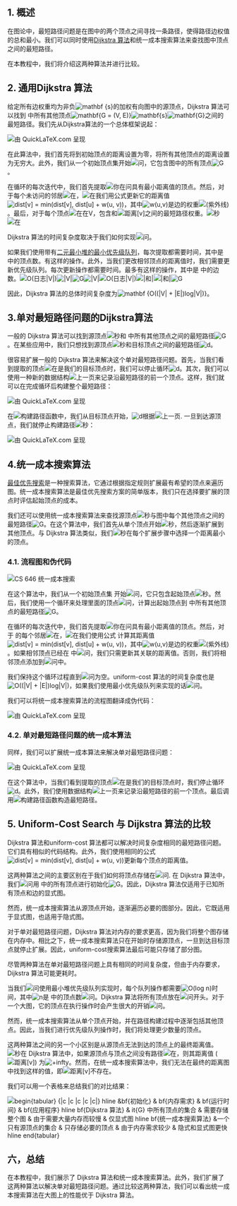 ## 1. 概述

在图论中，最短路径问题是在图中的两个顶点之间寻找一条路径，使得路径边权值的总和最小。我们可以同时使用[Dijkstra 算法](https://www.baeldung.com/cs/dijkstra)和统一成本搜索算法来查找图中顶点之间的最短路径。

在本教程中，我们将介绍这两种算法并进行比较。

## 2. 通用Dijkstra 算法

给定所有边权重均为非负![mathbf {s}](https://www.baeldung.com/wp-content/ql-cache/quicklatex.com-b03cad8b95fd53490652918baac67736_l3.svg)的加权有向图中的源顶点，Dijkstra 算法可以找到 中所有其他顶点![mathbf{G = (V, E)}](https://www.baeldung.com/wp-content/ql-cache/quicklatex.com-8f786a05b1ee32c1b4b47b6b6eb7967a_l3.svg)![mathbf{s}](https://www.baeldung.com/wp-content/ql-cache/quicklatex.com-e0ea94a13bb26f239865ac290ea67163_l3.svg)![mathbf{G}](https://www.baeldung.com/wp-content/ql-cache/quicklatex.com-cd40e30a0123ad10a0c0fd3bcaeb09ce_l3.svg)之间的最短路径。我们先从Dijkstra算法的一个总体框架说起：

![由 QuickLaTeX.com 呈现](https://www.baeldung.com/wp-content/ql-cache/quicklatex.com-397702915e4cbda972f47b9314e09184_l3.svg)

在此算法中，我们首先将到初始顶点的距离设置为零，将所有其他顶点的距离设置为无穷大。此外，我们从一个初始顶点集开始![问](https://www.baeldung.com/wp-content/ql-cache/quicklatex.com-dd440a7af28975f52f03607a49307d46_l3.svg)，它包含图中的所有顶点![G](https://www.baeldung.com/wp-content/ql-cache/quicklatex.com-1e40206e25474f738eeb7ca968031abf_l3.svg)。

在循环的每次迭代中，我们首先提取![你在问](https://www.baeldung.com/wp-content/ql-cache/quicklatex.com-3346283c52cd1a03edddd75aadf9e250_l3.svg)具有最小距离值的顶点。然后，对于每个未访问的邻居![在](https://www.baeldung.com/wp-content/ql-cache/quicklatex.com-796872219106704832bd95ce08640b7b_l3.svg)，![在](https://www.baeldung.com/wp-content/ql-cache/quicklatex.com-e817933126862db10ae510d35359568e_l3.svg)我们用公式更新它的距离值![dist[v] = min(dist[v], dist[u] + w(u, v))](https://www.baeldung.com/wp-content/ql-cache/quicklatex.com-f474433a6203531be59fc841927668cb_l3.svg)，其中![w(u,v)](https://www.baeldung.com/wp-content/ql-cache/quicklatex.com-f8d740528c3712c3c4f1592efe835c68_l3.svg)是边的权重![(紫外线)](https://www.baeldung.com/wp-content/ql-cache/quicklatex.com-a9108e842ec173df2af938619c284e08_l3.svg)。最后，对于每个顶点![在在V](https://www.baeldung.com/wp-content/ql-cache/quicklatex.com-06f8b24d3448ceb67f9d68d54d74e190_l3.svg)，包含和![距离[v]](https://www.baeldung.com/wp-content/ql-cache/quicklatex.com-55c1ed9b03431d060d5915051ea21c36_l3.svg)之间的最短路径权重。![秒](https://www.baeldung.com/wp-content/ql-cache/quicklatex.com-1edc883862ceed1a21913f60358e31d8_l3.svg)![在](https://www.baeldung.com/wp-content/ql-cache/quicklatex.com-796872219106704832bd95ce08640b7b_l3.svg)

Dijkstra 算法的时间复杂度取决于我们如何实现![问](https://www.baeldung.com/wp-content/ql-cache/quicklatex.com-dd440a7af28975f52f03607a49307d46_l3.svg)。

如果我们使用带有[二元最小堆的](https://www.baeldung.com/java-heap-sort#heap-data-structure)[最小优先级队列](https://www.baeldung.com/cs/types-of-queues#priority-queue)，每次提取都需要时间，其中是 中的顶点数。有这样的操作。此外，当我们更改相邻顶点的距离值时，我们需要更新优先级队列。每次更新操作都需要时间。最多有这样的操作，其中是 中的边数。![O(日志|V|)](https://www.baeldung.com/wp-content/ql-cache/quicklatex.com-554f6c2029001a0dd45a81c11d3c9be2_l3.svg)![|V|](https://www.baeldung.com/wp-content/ql-cache/quicklatex.com-02bf9c35541f63401a67c872c113fb50_l3.svg)![G](https://www.baeldung.com/wp-content/ql-cache/quicklatex.com-1e40206e25474f738eeb7ca968031abf_l3.svg)![|V|](https://www.baeldung.com/wp-content/ql-cache/quicklatex.com-02bf9c35541f63401a67c872c113fb50_l3.svg)![O(日志|V|)](https://www.baeldung.com/wp-content/ql-cache/quicklatex.com-554f6c2029001a0dd45a81c11d3c9be2_l3.svg)![|和|](https://www.baeldung.com/wp-content/ql-cache/quicklatex.com-1ebfd1cf570f822ea7191e0e88b785de_l3.svg)![|和|](https://www.baeldung.com/wp-content/ql-cache/quicklatex.com-1ebfd1cf570f822ea7191e0e88b785de_l3.svg)![G](https://www.baeldung.com/wp-content/ql-cache/quicklatex.com-1e40206e25474f738eeb7ca968031abf_l3.svg)

因此，Dijkstra 算法的总体时间复杂度为![mathbf {O((|V| + |E|)log|V|)}](https://www.baeldung.com/wp-content/ql-cache/quicklatex.com-16b5f8a6c99feb03a5dda0bd65a7baa0_l3.svg)。

## 3.单对最短路径问题的Dijkstra算法

一般的 Dijkstra 算法可以找到源顶点![秒](https://www.baeldung.com/wp-content/ql-cache/quicklatex.com-1edc883862ceed1a21913f60358e31d8_l3.svg)和 中所有其他顶点之间的最短路径![G](https://www.baeldung.com/wp-content/ql-cache/quicklatex.com-1e40206e25474f738eeb7ca968031abf_l3.svg)。在某些应用中，我们只想找到源顶点![秒](https://www.baeldung.com/wp-content/ql-cache/quicklatex.com-1edc883862ceed1a21913f60358e31d8_l3.svg)和目标顶点之间的最短路径![d](https://www.baeldung.com/wp-content/ql-cache/quicklatex.com-b7950117119e0530b9b4632250a915c5_l3.svg)。

很容易扩展一般的 Dijkstra 算法来解决这个单对最短路径问题。首先，当我们看到提取的顶点![在](https://www.baeldung.com/wp-content/ql-cache/quicklatex.com-e817933126862db10ae510d35359568e_l3.svg)是我们的目标顶点时，我们可以停止循环![d](https://www.baeldung.com/wp-content/ql-cache/quicklatex.com-b7950117119e0530b9b4632250a915c5_l3.svg)。其次，我们可以使用一种新的数据结构![上一页](https://www.baeldung.com/wp-content/ql-cache/quicklatex.com-f34e98bebdf4afdabff6c1ba4c0ece93_l3.svg)来记录沿最短路径的前一个顶点。这样，我们就可以在完成循环后构建整个最短路径：

![由 QuickLaTeX.com 呈现](https://www.baeldung.com/wp-content/ql-cache/quicklatex.com-9e7345b553bf00f38bd1e284af428583_l3.svg)

在![构建路径](https://www.baeldung.com/wp-content/ql-cache/quicklatex.com-440f7cbf8a77b763aa9a92a1ddede243_l3.svg)函数中，我们从目标顶点开始，![d](https://www.baeldung.com/wp-content/ql-cache/quicklatex.com-b7950117119e0530b9b4632250a915c5_l3.svg)根据![上一页](https://www.baeldung.com/wp-content/ql-cache/quicklatex.com-f34e98bebdf4afdabff6c1ba4c0ece93_l3.svg). 一旦到达源顶点，我们就停止构建路径![秒](https://www.baeldung.com/wp-content/ql-cache/quicklatex.com-1edc883862ceed1a21913f60358e31d8_l3.svg)：

![由 QuickLaTeX.com 呈现](https://www.baeldung.com/wp-content/ql-cache/quicklatex.com-fe30ad77297b900aa00f3002a02de6e7_l3.svg)

## 4.统一成本搜索算法

[最佳优先搜索](https://en.wikipedia.org/wiki/Best-first_search)是一种搜索算法，它通过根据指定规则扩展最有希望的顶点来遍历图。统一成本搜索算法是最佳优先搜索方案的简单版本，我们只在选择要扩展的顶点时评估起始顶点的成本。

我们还可以使用统一成本搜索算法来查找源顶点![秒](https://www.baeldung.com/wp-content/ql-cache/quicklatex.com-1edc883862ceed1a21913f60358e31d8_l3.svg)与图中每个其他顶点之间的最短路径![G](https://www.baeldung.com/wp-content/ql-cache/quicklatex.com-1e40206e25474f738eeb7ca968031abf_l3.svg)。在这个算法中，我们首先从单个顶点开始![秒](https://www.baeldung.com/wp-content/ql-cache/quicklatex.com-1edc883862ceed1a21913f60358e31d8_l3.svg)，然后逐渐扩展到其他顶点。与 Dijkstra 算法类似，我们![秒](https://www.baeldung.com/wp-content/ql-cache/quicklatex.com-1edc883862ceed1a21913f60358e31d8_l3.svg)在每个扩展步骤中选择一个距离最小的顶点。

### 4.1. 流程图和伪代码

![CS 646 统一成本搜索](https://www.baeldung.com/wp-content/uploads/sites/4/2021/02/CS_646_Uniform_Cost_Search-892x1024.png)

在这个算法中，我们从一个初始顶点集 开始![问](https://www.baeldung.com/wp-content/ql-cache/quicklatex.com-dd440a7af28975f52f03607a49307d46_l3.svg)，它只包含起始顶点![秒](https://www.baeldung.com/wp-content/ql-cache/quicklatex.com-1edc883862ceed1a21913f60358e31d8_l3.svg)。然后，我们使用一个循环来处理里面的顶点![问](https://www.baeldung.com/wp-content/ql-cache/quicklatex.com-dd440a7af28975f52f03607a49307d46_l3.svg)，计算出起始顶点到 中所有其他顶点的最短路径![G](https://www.baeldung.com/wp-content/ql-cache/quicklatex.com-1e40206e25474f738eeb7ca968031abf_l3.svg)。

在循环的每次迭代中，我们首先提取![你在问](https://www.baeldung.com/wp-content/ql-cache/quicklatex.com-3346283c52cd1a03edddd75aadf9e250_l3.svg)具有最小距离值的顶点。然后，对于 的每个邻居![在](https://www.baeldung.com/wp-content/ql-cache/quicklatex.com-796872219106704832bd95ce08640b7b_l3.svg)，![在](https://www.baeldung.com/wp-content/ql-cache/quicklatex.com-e817933126862db10ae510d35359568e_l3.svg)我们使用公式 计算其距离值![dist[v] = min(dist[v], dist[u] + w(u, v))](https://www.baeldung.com/wp-content/ql-cache/quicklatex.com-f474433a6203531be59fc841927668cb_l3.svg)，其中![w(u,v)](https://www.baeldung.com/wp-content/ql-cache/quicklatex.com-f8d740528c3712c3c4f1592efe835c68_l3.svg)是边的权重![(紫外线)](https://www.baeldung.com/wp-content/ql-cache/quicklatex.com-a9108e842ec173df2af938619c284e08_l3.svg)。如果相邻顶点已经在 中![问](https://www.baeldung.com/wp-content/ql-cache/quicklatex.com-dd440a7af28975f52f03607a49307d46_l3.svg)，我们只需更新其关联的距离值。否则，我们将相邻顶点添加到![问](https://www.baeldung.com/wp-content/ql-cache/quicklatex.com-dd440a7af28975f52f03607a49307d46_l3.svg)中。

我们保持这个循环过程直到![问](https://www.baeldung.com/wp-content/ql-cache/quicklatex.com-dd440a7af28975f52f03607a49307d46_l3.svg)为空。uniform-cost 算法的时间复杂度也是![O((|V| + |E|)log|V|)](https://www.baeldung.com/wp-content/ql-cache/quicklatex.com-349bbc31581b58115a4ebe4d4effad2f_l3.svg)，如果我们使用最小优先级队列来实现的话![问](https://www.baeldung.com/wp-content/ql-cache/quicklatex.com-dd440a7af28975f52f03607a49307d46_l3.svg)。

我们可以将统一成本搜索算法的流程图翻译成伪代码：

![由 QuickLaTeX.com 呈现](https://www.baeldung.com/wp-content/ql-cache/quicklatex.com-e538cabed0691b82d1f12e8a582468c7_l3.svg)

### 4.2. 单对最短路径问题的统一成本算法

同样，我们可以扩展统一成本算法来解决单对最短路径问题：

![由 QuickLaTeX.com 呈现](https://www.baeldung.com/wp-content/ql-cache/quicklatex.com-59451eadd510630ad3343401fa2cafb3_l3.svg)

在这个算法中，当我们看到提取的顶点![在](https://www.baeldung.com/wp-content/ql-cache/quicklatex.com-e817933126862db10ae510d35359568e_l3.svg)是我们的目标顶点时，我们停止循环![d](https://www.baeldung.com/wp-content/ql-cache/quicklatex.com-b7950117119e0530b9b4632250a915c5_l3.svg)。此外，我们使用数据结构![上一页](https://www.baeldung.com/wp-content/ql-cache/quicklatex.com-f34e98bebdf4afdabff6c1ba4c0ece93_l3.svg)来记录沿最短路径的前一个顶点。最后调用![构建路径](https://www.baeldung.com/wp-content/ql-cache/quicklatex.com-440f7cbf8a77b763aa9a92a1ddede243_l3.svg)函数构造最短路径。

## 5. Uniform-Cost Search 与 Dijkstra 算法的比较

Dijkstra 算法和uniform-cost 算法都可以解决时间复杂度相同的最短路径问题。它们具有相似的代码结构。此外，我们使用相同的公式![dist[v] = min(dist[v], dist[u] + w(u, v))](https://www.baeldung.com/wp-content/ql-cache/quicklatex.com-f474433a6203531be59fc841927668cb_l3.svg)更新每个顶点的距离值。

这两种算法之间的主要区别在于我们如何将顶点存储在![问](https://www.baeldung.com/wp-content/ql-cache/quicklatex.com-dd440a7af28975f52f03607a49307d46_l3.svg). 在 Dijkstra 算法中，我们![问](https://www.baeldung.com/wp-content/ql-cache/quicklatex.com-dd440a7af28975f52f03607a49307d46_l3.svg)用 中的所有顶点进行初始化![G](https://www.baeldung.com/wp-content/ql-cache/quicklatex.com-1e40206e25474f738eeb7ca968031abf_l3.svg)。因此，Dijkstra 算法仅适用于已知所有顶点和边的显式图。

然而，统一成本搜索算法从源顶点开始，逐渐遍历必要的图部分。因此，它既适用于显式图，也适用于隐式图。

对于单对最短路径问题，Dijkstra 算法对内存的要求更高，因为我们将整个图存储在内存中。相比之下，统一成本搜索算法只在开始时存储源顶点，一旦到达目标顶点就停止扩展。因此，uniform-cost搜索算法最后可能只存储了部分图。

尽管两种算法在单对最短路径问题上具有相同的时间复杂度，但由于内存要求，Dijkstra 算法可能更耗时。

当我们![问](https://www.baeldung.com/wp-content/ql-cache/quicklatex.com-dd440a7af28975f52f03607a49307d46_l3.svg)使用最小堆优先级队列实现时，每个队列操作都需要![O(log n)](https://www.baeldung.com/wp-content/ql-cache/quicklatex.com-c4e696c3d48ee360ea28fbb80622d356_l3.svg)时间，其中![n](https://www.baeldung.com/wp-content/ql-cache/quicklatex.com-ec4217f4fa5fcd92a9edceba0e708cf7_l3.svg)是 中的顶点数![问](https://www.baeldung.com/wp-content/ql-cache/quicklatex.com-dd440a7af28975f52f03607a49307d46_l3.svg)。Dijkstra 算法将所有顶点放在![问](https://www.baeldung.com/wp-content/ql-cache/quicklatex.com-dd440a7af28975f52f03607a49307d46_l3.svg)开头。对于一个大图，它的顶点在执行操作时会产生很大的开销![问](https://www.baeldung.com/wp-content/ql-cache/quicklatex.com-dd440a7af28975f52f03607a49307d46_l3.svg)。

然而，统一成本搜索算法从单个顶点开始，并在路径构建过程中逐渐包括其他顶点。因此，当我们进行优先级队列操作时，我们将处理更少数量的顶点。

这两种算法之间的另一个小区别是从源顶点无法到达的顶点上的最终距离值。![秒](https://www.baeldung.com/wp-content/ql-cache/quicklatex.com-1edc883862ceed1a21913f60358e31d8_l3.svg)在 Dijkstra 算法中，如果源顶点与顶点之间没有路径![在](https://www.baeldung.com/wp-content/ql-cache/quicklatex.com-796872219106704832bd95ce08640b7b_l3.svg)，则其距离值 ( ![距离[v]](https://www.baeldung.com/wp-content/ql-cache/quicklatex.com-55c1ed9b03431d060d5915051ea21c36_l3.svg)) 为![+infty](https://www.baeldung.com/wp-content/ql-cache/quicklatex.com-7d024847687df5ed74470976a0770de7_l3.svg)。然而，在统一成本搜索算法中，我们无法在最终的距离图中找到这样的值，即![距离[v]](https://www.baeldung.com/wp-content/ql-cache/quicklatex.com-55c1ed9b03431d060d5915051ea21c36_l3.svg)不存在。

我们可以用一个表格来总结我们的对比结果：

![begin{tabular} {|c |c |c |c |c|} hline &bf{初始化} & bf{内存需求} & bf{运行时间} & bf{应用程序} hline bf{Dijkstra 算法} & it{G} 中所有顶点的集合 & 需要存储整个图 & 由于需要大量内存而较慢 & 仅显式图  hline bf{统一成本搜索算法} &一个只有源顶点的集合 & 只存储必要的顶点 & 由于内存需求较少 & 隐式和显式图更快  hline end{tabular}](https://www.baeldung.com/wp-content/ql-cache/quicklatex.com-76d9e8d8edd4c639a8f5f538dea58144_l3.svg)

## 六，总结

在本教程中，我们展示了 Dijkstra 算法和统一成本搜索算法。此外，我们扩展了这两种算法以解决单对最短路径问题。通过比较这两种算法，我们可以看出统一成本搜索算法在大图上的性能优于 Dijkstra 算法。